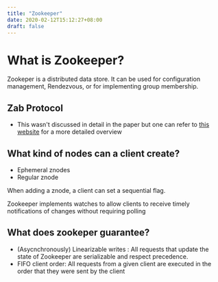 ```yaml
---
title: "Zookeeper"
date: 2020-02-12T15:12:27+08:00
draft: false
---
```

# What is Zookeeper?
Zookeper is a distributed data store. It can be used for configuration management, Rendezvous, or for implementing group membership.

## Zab Protocol

- This wasn't discussed in detail in the paper but one can refer to [this website](https://distributedalgorithm.wordpress.com/2015/06/20/architecture-of-zab-zookeeper-atomic-broadcast-protocol/]) for a more detailed overview


## What kind of nodes can a client create?
- Ephemeral znodes
- Regular znode

When adding a znode, a client can set a sequential flag.

Zookeeper implements watches to allow clients to receive timely notifications of changes without requiring polling

## What does zookeper guarantee?
- (Asycnchronously) Linearizable writes : All requests that update the state of Zookeeper are serializable and respect precedence.
- FIFO client order: All requests from a given client are executed in the order that they were sent by the client 